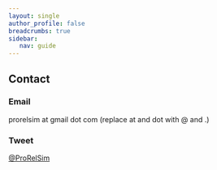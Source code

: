```yaml
---
layout: single
author_profile: false
breadcrumbs: true
sidebar:
   nav: guide
---
```


## [](#header-2)Contact
### [](#header-3)Email
prorelsim at gmail dot com (replace at and dot with @ and .)

### [](#header-3)Tweet
[@ProRelSim](https://twitter.com/ProRelSim)





